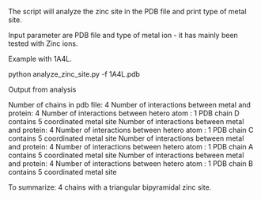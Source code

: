 The script will analyze the zinc site in the PDB file and print type
of metal site. 

Input parameter are PDB file and type of metal ion - it has mainly
been tested with Zinc ions. 

Example with 1A4L. 

python analyze_zinc_site.py -f 1A4L.pdb

Output from analysis

Number of chains in pdb file:  4
Number of interactions between metal and protein: 4
Number of interactions between hetero atom : 1
PDB chain D contains 5 coordinated metal site
Number of interactions between metal and protein: 4
Number of interactions between hetero atom : 1
PDB chain C contains 5 coordinated metal site
Number of interactions between metal and protein: 4
Number of interactions between hetero atom : 1
PDB chain A contains 5 coordinated metal site
Number of interactions between metal and protein: 4
Number of interactions between hetero atom : 1
PDB chain B contains 5 coordinated metal site

To summarize: 4 chains with a triangular bipyramidal zinc site.
